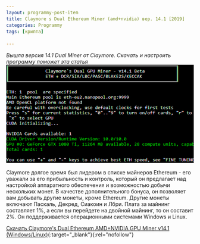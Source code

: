 ```yaml
---
layout: programmy-post-item
title: Claymore s Dual Ethereum Miner (amd+nvidia) вер. 14.1 [2019]
categories: Programmy
tags: [крипта]

---
```

*Вышла версия 14.1 Dual Miner от Claymore. Скачать и настроить программу поможет эта статья*
![My helpful screenshot](/images/programmy/claymore-miner-14.png)


Claymore долгое время был лидером в списке майнеров Ethereum - его уважали за его прибыльность и контроль, который он предлагает над настройкой аппаратного обеспечения и возможностью добычи нескольких монет. В качестве дополнительного бонуса, он позволяет вам добывать другие монеты, кроме Ethereum. Другие монеты включают Паскаль, Декред, Сиакоин и Лбри. Плата за майнинг составляет 1%, а если вы перейдете на двойной майнинг, то он составит 2%. Он поддерживается операционными системами Windows и Linux.

 [Скачать Claymore's Dual Ethereum AMD+NVIDIA GPU Miner v14.1 (Windows/Linux)](https://claymore-dual.github.io/ru){:target="_blank"}{:rel="nofollow"}


